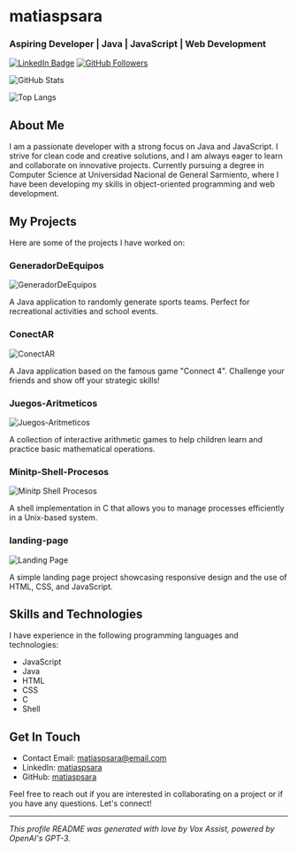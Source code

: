 # matiaspsara 

### Aspiring Developer | Java | JavaScript | Web Development

[![LinkedIn Badge](https://img.shields.io/badge/-matiaspsara-blue?style=flat-square&logo=Linkedin&logoColor=white&link=https://www.linkedin.com/in/matiaspsara/)](https://www.linkedin.com/in/matiaspsara/) [![GitHub Followers](https://img.shields.io/github/followers/matiaspsara?style=social)](https://github.com/matiaspsara)

![GitHub Stats](https://github-readme-stats.vercel.app/api?username=matiaspsara&&show_icons=true&&title_color=17a2b8&icon_color=271b1b&text_color=daf7f7&bg_color=090909)

![Top Langs](https://github-readme-stats.vercel.app/api/top-langs/?username=matiaspsara&layout=compact&theme=midnight-purple)

## About Me

I am a passionate developer with a strong focus on Java and JavaScript. I strive for clean code and creative solutions, and I am always eager to learn and collaborate on innovative projects. Currently pursuing a degree in Computer Science at Universidad Nacional de General Sarmiento, where I have been developing my skills in object-oriented programming and web development.

## My Projects

Here are some of the projects I have worked on:

### GeneradorDeEquipos
![GeneradorDeEquipos](https://github-readme-stats.vercel.app/api/pin/?username=matiaspsara&repo=GeneradorDeEquipos&title_color=17a2b8&icon_color=003d59&text_color=efefef&bg_color=090909)

A Java application to randomly generate sports teams. Perfect for recreational activities and school events.

### ConectAR
![ConectAR](https://github-readme-stats.vercel.app/api/pin/?username=matiaspsara&repo=ConectAR&title_color=17a2b8&icon_color=003d59&text_color=efefef&bg_color=090909)

A Java application based on the famous game "Connect 4". Challenge your friends and show off your strategic skills!

### Juegos-Aritmeticos
![Juegos-Aritmeticos](https://github-readme-stats.vercel.app/api/pin/?username=matiaspsara&repo=Juegos-Aritmeticos&title_color=17a2b8&icon_color=003d59&text_color=efefef&bg_color=090909)

A collection of interactive arithmetic games to help children learn and practice basic mathematical operations.

### Minitp-Shell-Procesos
![Minitp Shell Procesos](https://github-readme-stats.vercel.app/api/pin/?username=matiaspsara&repo=Minitp-Shell-Procesos&title_color=17a2b8&icon_color=003d59&text_color=efefef&bg_color=090909)

A shell implementation in C that allows you to manage processes efficiently in a Unix-based system.

### landing-page
![Landing Page](https://github-readme-stats.vercel.app/api/pin/?username=matiaspsara&repo=landing-page&title_color=17a2b8&icon_color=003d59&text_color=efefef&bg_color=090909)

A simple landing page project showcasing responsive design and the use of HTML, CSS, and JavaScript.

## Skills and Technologies

I have experience in the following programming languages and technologies:

- JavaScript
- Java
- HTML
- CSS
- C
- Shell

## Get In Touch

- Contact Email: matiaspsara@email.com
- LinkedIn: [matiaspsara](https://www.linkedin.com/in/matiaspsara/)
- GitHub: [matiaspsara](https://github.com/matiaspsara)

Feel free to reach out if you are interested in collaborating on a project or if you have any questions. Let's connect!

---

_This profile README was generated with love by Vox Assist, powered by OpenAI's GPT-3._
